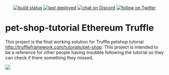 <p align="center">
    <a href="https://circleci.com/gh/badges/shields/tree/master">
        <img src="https://img.shields.io/circleci/project/github/badges/shields.svg"
            alt="build status"></a>
    <a href="https://github.com/badges/shields/commits/gh-pages">
        <img src="https://img.shields.io/github/last-commit/badges/shields/gh-pages.svg?label=last%20deployed"
            alt="last deployed"></a>
    <a href="https://discord.gg/HjJCwm5">
        <img src="https://img.shields.io/discord/308323056592486420.svg?logo=discord"
            alt="chat on Discord"></a>
    <a href="https://twitter.com/servatj">
        <img src="https://img.shields.io/twitter/url/http/shields.io.svg?style=social"
            alt="follow on Twitter"></a>
</p>

# pet-shop-tutorial Ethereum Truffle

 This project is the final working solution for Truffle petshop tutorial http://truffleframework.com/tutorials/pet-shop.
 This project is intended to be a reference for other people having troubble following the tutorial so they can check if 
 there something they missed.

<img src="https://ssistero-cdn.sirv.com/github/pet-shop.jpg"/>
